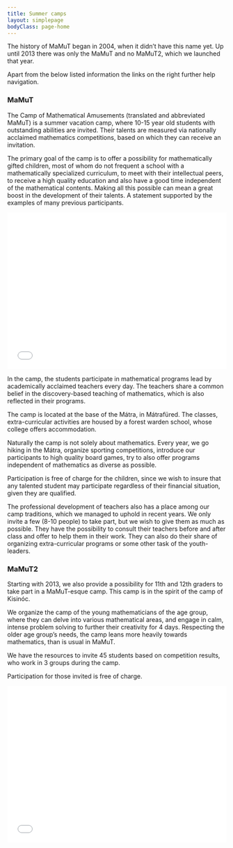 ```yaml
---
title: Summer camps
layout: simplepage
bodyClass: page-home
---
```




The history of MaMuT began in 2004, when it didn’t have this name yet. Up until 2013 there was only the MaMuT and no MaMuT2, which we launched that year.

Apart from the below listed information the links on the right further help navigation.

### MaMuT

The Camp of Mathematical Amusements (translated and abbreviated MaMuT) is a summer vacation camp, where 10-15 year old students with outstanding abilities are invited. Their talents are measured via nationally acclaimed mathematics competitions, based on which they can receive an invitation.

The primary goal of the camp is to offer a possibility for mathematically gifted children, most of whom do not frequent a school with a mathematically specialized curriculum, to meet with their intellectual peers, to receive a high quality education and also have a good time independent of the mathematical contents. Making all this possible can mean a great boost in the development of their talents. A statement supported by the examples of many previous participants.

<iframe id="player-d03d283484" class="indavideo-player" title="indavideo video player" src="//embed.indavideo.hu/player/video/d03d283484/" scrolling="no" allowfullscreen="allowfullscreen" width="100%" height="360" frameborder="0"></iframe>

In the camp, the students participate in mathematical programs lead by academically acclaimed teachers every day. The teachers share a common belief in the discovery-based teaching of mathematics, which is also reflected in their programs.

The camp is located at the base of the Mátra, in Mátrafüred. The classes, extra-curricular activities are housed by a forest warden school, whose college offers accommodation.

Naturally the camp is not solely about mathematics. Every year, we go hiking in the Mátra, organize sporting competitions, introduce our participants to high quality board games, try to also offer programs independent of mathematics as diverse as possible.

Participation is free of charge for the children, since we wish to insure that any talented student may participate regardless of their financial situation, given they are qualified.

The professional development of teachers also has a place among our camp traditions, which we managed to uphold in recent years. We only invite a few (8-10 people) to take part, but we wish to give them as much as possible. They have the possibility to consult their teachers before and after class and offer to help them in their work. They can also do their share of organizing extra-curricular programs or some other task of the youth-leaders.

### MaMuT2

Starting with 2013, we also provide a possibility for 11th and 12th graders to take part in a MaMuT-esque camp. This camp is in the spirit of the camp of Kisinóc.

We organize the camp of the young mathematicians of the age group, where they can delve into various mathematical areas, and engage in calm, intense problem solving to further their creativity for 4 days. Respecting the older age group’s needs, the camp leans more heavily towards mathematics, than is usual in MaMuT.

We have the resources to invite 45 students based on competition results, who work in 3 groups during the camp.

Participation for those invited is free of charge.

<iframe id="player-d03d283484" class="indavideo-player" title="indavideo video player" src="//embed.indavideo.hu/player/video/c78a41c2f0/" scrolling="no" allowfullscreen="allowfullscreen" width="100%" height="360" frameborder="0"></iframe>


